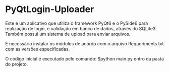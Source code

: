 # PyQtLogin-Uploader

Este é um aplicativo que utiliza o framework PyQt6 e o PySide6 para realização de login, e validação em banco de dados, através do SQLite3. Também possui um sistema de upload para enviar arquivos.

É necessário instalar os módulos de acordo com o arquivo Requeriments.txt com as versões especificadas.

O código inicial é executado pelo comando: $python main.py entro da pasta do projeto.
